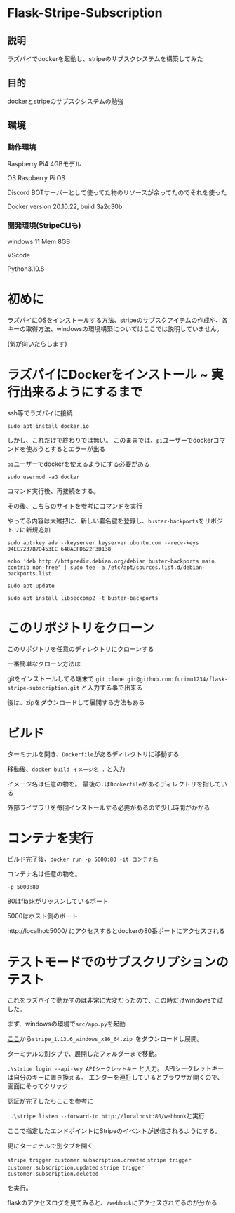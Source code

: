 # Flask-Stripe-Subscription

## 説明
 ラズパイでdockerを起動し、stripeのサブスクシステムを構築してみた
## 目的
 dockerとstripeのサブスクシステムの勉強


## 環境

### 動作環境
 Raspberry Pi4 4GBモデル

 OS Raspberry Pi OS
   
   Discord BOTサーバーとして使ってた物のリソースが余ってたのでそれを使った

 Docker version 20.10.22, build 3a2c30b

### 開発環境(StripeCLIも)
  windows 11 Mem 8GB
  
  VScode

  Python3.10.8

# 初めに
ラズパイにOSをインストールする方法、stripeのサブスクアイテムの作成や、各キーの取得方法、windowsの環境構築についてはここでは説明していません。

(気が向いたらします)


# ラズパイにDockerをインストール ~ 実行出来るようにするまで

ssh等でラズパイに接続


`sudo apt install docker.io`

しかし、これだけで終わりでは無い。
このままでは、`pi`ユーザーでdockerコマンドを使おうとするとエラーが出る

`pi`ユーザーでdockerを使えるようにする必要がある

`sudo usermod -aG docker`

コマンド実行後、再接続をする。

その後、[こちら](https://stackoverflow.com/questions/70195968/dockerfile-raspberry-pi-python-pip-install-permissionerror-errno-1-operation)のサイトを参考にコマンドを実行

やってる内容は大雑把に、新しい署名鍵を登録し、`buster-backports`をリポジトリに新規追加

`sudo apt-key adv --keyserver keyserver.ubuntu.com --recv-keys 04EE7237B7D453EC 648ACFD622F3D138`

`echo 'deb http://httpredir.debian.org/debian buster-backports main contrib non-free' | sudo tee -a /etc/apt/sources.list.d/debian-backports.list`

`sudo apt update`

`sudo apt install libseccomp2 -t buster-backports`

# このリポジトリをクローン

このリポジトリを任意のディレクトリにクローンする

一番簡単なクローン方法は

gitをインストールしてる端末で
`git clone git@github.com:furimu1234/flask-stripe-subscription.git`
と入力する事で出来る

後は、zipをダウンロードして展開する方法もある

# ビルド
ターミナルを開き、`Dockerfile`があるディレクトリに移動する

移動後、`docker build イメージ名 .` と入力

イメージ名は任意の物を。
最後の`.`は`Dcokerfile`があるディレクトリを指している

外部ライブラリを毎回インストールする必要があるので少し時間がかかる

# コンテナを実行
ビルド完了後、`docker run -p 5000:80 -it コンテナ名`

コンテナ名は任意の物を。

`-p 5000:80` 

80はflaskがリッスンしているポート

5000はホスト側のポート

http://localhot:5000/ にアクセスするとdockerの80番ポートにアクセスされる

# テストモードでのサブスクリプションのテスト

これをラズパイで動かすのは非常に大変だったので、この時だけwindowsで試した。

まず、windowsの環境で`src/app.py`を起動


[ここ](https://github.com/stripe/stripe-cli/releases/tag/v1.13.6)から`stripe_1.13.6_windows_x86_64.zip
`をダウンロードし展開。

ターミナルの別タブで、展開したフォルダーまで移動。

`.\stripe login --api-key APIシークレットキー` と入力。
APIシークレットキーは自分のキーに置き換える。
エンターを連打しているとブラウザが開くので、画面にそってクリック

認証が完了したら[ここ](https://stripe.com/docs/webhooks/test)を参考に

` .\stripe listen --forward-to http://localhost:80/webhook`と実行

ここで指定したエンドポイントにStripeのイベントが送信されるようにする。

更にターミナルで別タブを開く

`stripe trigger customer.subscription.created`
`stripe trigger customer.subscription.updated`
`stripe trigger customer.subscription.deleted`

を実行。

flaskのアクセスログを見てみると、`/webhook`にアクセスされてるのが分かる